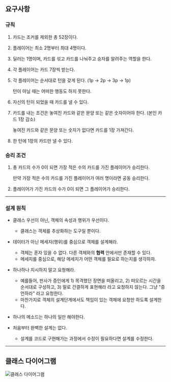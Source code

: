 ## 요구사항

###  규칙

1. 카드는 조커를 제외한 총 52장이다.
2. 플레이어는 최소 2명부터 최대 4명이다.
3. 딜러는 1명이며, 카드를 섞고 카드를 나눠주고 승자를 알려주는 역할을 한다.
4. 각 플레이어는 카드 7장씩 받는다.
5. 각 플레이어는 순서대로 턴을 갖게 된다. (1p → 2p → 3p → 1p)
    
    턴이 아닐 때는 어떠한 행동도 하지 못한다.
    
6. 자신의 턴이 되었을 때 카드를 낼 수 있다.
7. 카드를 내는 조건은 놓여진 카드와 같은 문양 또는 같은 숫자이어야 한다. (본인 카드 1장 감소)
    
    놓여진 카드와 같은 문양 또는 숫자가 없다면 카드를 1장 가져간다.
    
8. 한 턴에 1장의 카드만 낼 수 있다.

### 승리 조건

1. 총 카드의 수가 0이 되면 가장 적은 수의 카드를 가진 플레이어가 승리한다.
    
    만약 가장 적은 수의 카드를 가진 플레이어가 여러 명이라면 공동 승리한다.
    
2. 플레이어가 가진 카드의 수가 0이 되면 그 플레이어가 승리한다.

***

### 설계 원칙
- 클래스 우선이 아닌, 객체의 속성과 행위가 우선이다.
    - 클래스는 객체를 추상화하는 도구일 뿐이다.
      
- 데이터가 아닌 메세지(행위)를 중심으로 객체를 설계해라.   
    - 객체는 혼자 있을 수 없다. 다른 객체와의 **협력** 안에서만 존재할 수 있다.
    - 메세지를 중심으로, 해당 메세지가 어떤 객체를 필요로 하는지를 생각하자.
      
- 하나하나 지시하지 말고 요청해라.
    - 예를들어, 판사가 증인에게 1) 목격했던 장면을 떠올리고, 2) 떠오르는 시간을 순서대로 구성하고, 3) 말로 간결하게 표현해라 라고 요청하지 않는다. 그냥 "증언하라" 라고 요청한다.
    - 마찬가지로 객체의 설계단계에서도 책임이 있는 객체에 요청만 하도록 설계한다.
      
- 하나의 메소드는 하나의 일만 해야한다.
  
- 처음부터 완벽한 설계는 없다.
    - 설계를 코드로 구현해가는 과정에서 수정이 필요하다면 설계를 수정한다.

***

## 클래스 다이어그램
![클래스 다이어그램](https://github.com/sangwonsheep/one_card/assets/120084331/fdcfcbd6-b4e0-49f8-b7d9-a958df4d7229)
